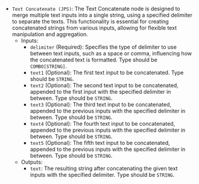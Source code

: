 - `Text Concatenate (JPS)`: The Text Concatenate node is designed to merge multiple text inputs into a single string, using a specified delimiter to separate the texts. This functionality is essential for creating concatenated strings from various inputs, allowing for flexible text manipulation and aggregation.
    - Inputs:
        - `delimiter` (Required): Specifies the type of delimiter to use between text inputs, such as a space or comma, influencing how the concatenated text is formatted. Type should be `COMBO[STRING]`.
        - `text1` (Optional): The first text input to be concatenated. Type should be `STRING`.
        - `text2` (Optional): The second text input to be concatenated, appended to the first input with the specified delimiter in between. Type should be `STRING`.
        - `text3` (Optional): The third text input to be concatenated, appended to the previous inputs with the specified delimiter in between. Type should be `STRING`.
        - `text4` (Optional): The fourth text input to be concatenated, appended to the previous inputs with the specified delimiter in between. Type should be `STRING`.
        - `text5` (Optional): The fifth text input to be concatenated, appended to the previous inputs with the specified delimiter in between. Type should be `STRING`.
    - Outputs:
        - `text`: The resulting string after concatenating the given text inputs with the specified delimiter. Type should be `STRING`.
